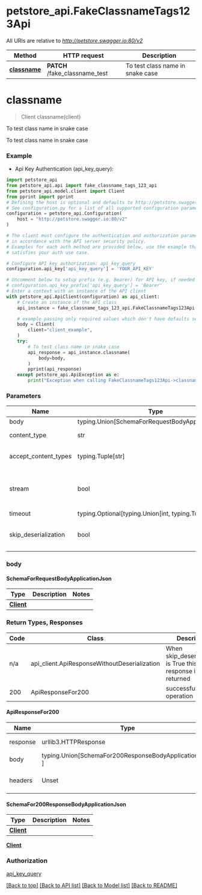 # petstore_api.FakeClassnameTags123Api

All URIs are relative to *http://petstore.swagger.io:80/v2*

Method | HTTP request | Description
------------- | ------------- | -------------
[**classname**](FakeClassnameTags123Api.md#classname) | **PATCH** /fake_classname_test | To test class name in snake case

# **classname**
> Client classname(client)

To test class name in snake case

To test class name in snake case

### Example

* Api Key Authentication (api_key_query):
```python
import petstore_api
from petstore_api.api import fake_classname_tags_123_api
from petstore_api.model.client import Client
from pprint import pprint
# Defining the host is optional and defaults to http://petstore.swagger.io:80/v2
# See configuration.py for a list of all supported configuration parameters.
configuration = petstore_api.Configuration(
    host = "http://petstore.swagger.io:80/v2"
)

# The client must configure the authentication and authorization parameters
# in accordance with the API server security policy.
# Examples for each auth method are provided below, use the example that
# satisfies your auth use case.

# Configure API key authorization: api_key_query
configuration.api_key['api_key_query'] = 'YOUR_API_KEY'

# Uncomment below to setup prefix (e.g. Bearer) for API key, if needed
# configuration.api_key_prefix['api_key_query'] = 'Bearer'
# Enter a context with an instance of the API client
with petstore_api.ApiClient(configuration) as api_client:
    # Create an instance of the API class
    api_instance = fake_classname_tags_123_api.FakeClassnameTags123Api(api_client)

    # example passing only required values which don't have defaults set
    body = Client(
        client="client_example",
    )
    try:
        # To test class name in snake case
        api_response = api_instance.classname(
            body=body,
        )
        pprint(api_response)
    except petstore_api.ApiException as e:
        print("Exception when calling FakeClassnameTags123Api->classname: %s\n" % e)
```
### Parameters

Name | Type | Description  | Notes
------------- | ------------- | ------------- | -------------
body | typing.Union[SchemaForRequestBodyApplicationJson] | required |
content_type | str | optional, default is 'application/json' | Selects the schema and serialization of the request body
accept_content_types | typing.Tuple[str] | default is ('application/json', ) | Tells the server the content type(s) that are accepted by the client
stream | bool | default is False | if True then the response.content will be streamed and loaded from a file like object. When downloading a file, set this to True to force the code to deserialize the content to a FileSchema file
timeout | typing.Optional[typing.Union[int, typing.Tuple]] | default is None | the timeout used by the rest client
skip_deserialization | bool | default is False | when True, headers and body will be unset and an instance of api_client.ApiResponseWithoutDeserialization will be returned

### body

#### SchemaForRequestBodyApplicationJson
Type | Description  | Notes
------------- | ------------- | -------------
[**Client**](Client.md) |  | 


### Return Types, Responses

Code | Class | Description
------------- | ------------- | -------------
n/a | api_client.ApiResponseWithoutDeserialization | When skip_deserialization is True this response is returned
200 | ApiResponseFor200 | successful operation 

#### ApiResponseFor200
Name | Type | Description  | Notes
------------- | ------------- | ------------- | -------------
response | urllib3.HTTPResponse | Raw response |
body | typing.Union[SchemaFor200ResponseBodyApplicationJson, ] |  |
headers | Unset | headers were not defined |

#### SchemaFor200ResponseBodyApplicationJson
Type | Description  | Notes
------------- | ------------- | -------------
[**Client**](Client.md) |  | 



[**Client**](Client.md)

### Authorization

[api_key_query](../README.md#api_key_query)

[[Back to top]](#) [[Back to API list]](../README.md#documentation-for-api-endpoints) [[Back to Model list]](../README.md#documentation-for-models) [[Back to README]](../README.md)

